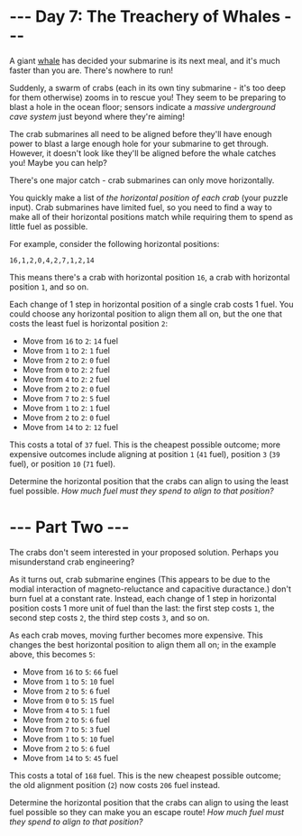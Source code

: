 ﻿# --- Day 7: The Treachery of Whales ---

A giant [whale](https://en.wikipedia.org/wiki/Sperm_whale) has decided your submarine is its next meal, and it's much faster than you are. There's nowhere to run!

Suddenly, a swarm of crabs (each in its own tiny submarine - it's too deep for them otherwise) zooms in to rescue you! They seem to be preparing to blast a hole in the ocean floor; sensors indicate a *massive underground cave system* just beyond where they're aiming!

The crab submarines all need to be aligned before they'll have enough power to blast a large enough hole for your submarine to get through. However, it doesn't look like they'll be aligned before the whale catches you! Maybe you can help?

There's one major catch - crab submarines can only move horizontally.

You quickly make a list of *the horizontal position of each crab* (your puzzle input). Crab submarines have limited fuel, so you need to find a way to make all of their horizontal positions match while requiring them to spend as little fuel as possible.

For example, consider the following horizontal positions:


```16,1,2,0,4,2,7,1,2,14```


This means there's a crab with horizontal position ```16```, a crab with horizontal position ```1```, and so on.

Each change of 1 step in horizontal position of a single crab costs 1 fuel. You could choose any horizontal position to align them all on, but the one that costs the least fuel is horizontal position ```2```:


* Move from ```16``` to ```2```: ```14``` fuel
* Move from ```1``` to ```2```: ```1``` fuel
* Move from ```2``` to ```2```: ```0``` fuel
* Move from ```0``` to ```2```: ```2``` fuel
* Move from ```4``` to ```2```: ```2``` fuel
* Move from ```2``` to ```2```: ```0``` fuel
* Move from ```7``` to ```2```: ```5``` fuel
* Move from ```1``` to ```2```: ```1``` fuel
* Move from ```2``` to ```2```: ```0``` fuel
* Move from ```14``` to ```2```: ```12``` fuel


This costs a total of ```37``` fuel. This is the cheapest possible outcome; more expensive outcomes include aligning at position ```1``` (```41``` fuel), position ```3``` (```39``` fuel), or position ```10``` (```71``` fuel).

Determine the horizontal position that the crabs can align to using the least fuel possible. *How much fuel must they spend to align to that position?*

# --- Part Two ---

The crabs don't seem interested in your proposed solution. Perhaps you misunderstand crab engineering?

As it turns out, crab submarine engines (This appears to be due to the modial interaction of magneto-reluctance and capacitive duractance.) don't burn fuel at a constant rate. Instead, each change of 1 step in horizontal position costs 1 more unit of fuel than the last: the first step costs ```1```, the second step costs ```2```, the third step costs ```3```, and so on.

As each crab moves, moving further becomes more expensive. This changes the best horizontal position to align them all on; in the example above, this becomes ```5```:


* Move from ```16``` to ```5```: ```66``` fuel
* Move from ```1``` to ```5```: ```10``` fuel
* Move from ```2``` to ```5```: ```6``` fuel
* Move from ```0``` to ```5```: ```15``` fuel
* Move from ```4``` to ```5```: ```1``` fuel
* Move from ```2``` to ```5```: ```6``` fuel
* Move from ```7``` to ```5```: ```3``` fuel
* Move from ```1``` to ```5```: ```10``` fuel
* Move from ```2``` to ```5```: ```6``` fuel
* Move from ```14``` to ```5```: ```45``` fuel


This costs a total of ```168``` fuel. This is the new cheapest possible outcome; the old alignment position (```2```) now costs ```206``` fuel instead.

Determine the horizontal position that the crabs can align to using the least fuel possible so they can make you an escape route! *How much fuel must they spend to align to that position?*